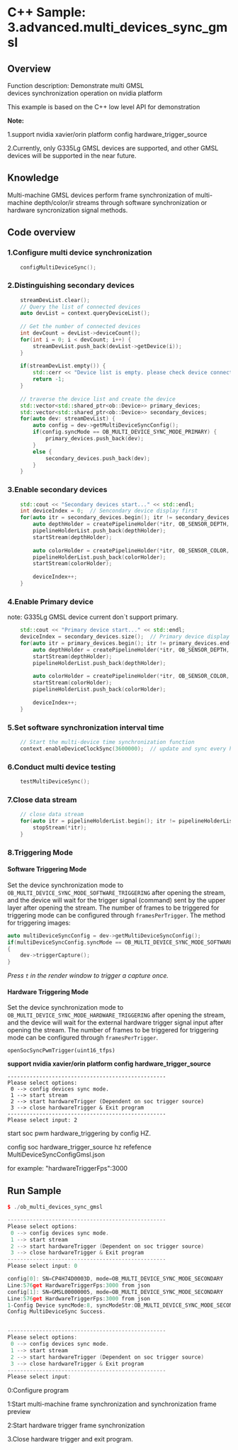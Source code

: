 # C++ Sample: 3.advanced.multi_devices_sync_gmsl

## Overview

Function description: Demonstrate multi GMSL devices synchronization operation on nvidia platform

This example is based on the C++ low level API for demonstration

**Note:**

1.support nvidia xavier/orin platform config hardware_trigger_source

2.Currently, only G335Lg GMSL devices are supported, and other GMSL devices will be supported in the near future.

## Knowledge

Multi-machine GMSL devices  perform frame synchronization of multi-machine depth/color/ir streams through software synchronization or hardware syncronization signal methods.

## Code overview

### 1.Configure multi device synchronization

```cpp
    configMultiDeviceSync();
```

### 2.Distinguishing secondary devices

```cpp
    streamDevList.clear();
    // Query the list of connected devices
    auto devList = context.queryDeviceList();
  
    // Get the number of connected devices
    int devCount = devList->deviceCount();
    for(int i = 0; i < devCount; i++) {
        streamDevList.push_back(devList->getDevice(i));
    }
  
    if(streamDevList.empty()) {
        std::cerr << "Device list is empty. please check device connection state" << std::endl;
        return -1;
    }
  
    // traverse the device list and create the device
    std::vector<std::shared_ptr<ob::Device>> primary_devices;
    std::vector<std::shared_ptr<ob::Device>> secondary_devices;
    for(auto dev: streamDevList) {
        auto config = dev->getMultiDeviceSyncConfig();
        if(config.syncMode == OB_MULTI_DEVICE_SYNC_MODE_PRIMARY) {
            primary_devices.push_back(dev);
        }
        else {
            secondary_devices.push_back(dev);
        }
    }
```

### 3.Enable secondary devices

```cpp
    std::cout << "Secondary devices start..." << std::endl;
    int deviceIndex = 0;  // Sencondary device display first
    for(auto itr = secondary_devices.begin(); itr != secondary_devices.end(); itr++) {
        auto depthHolder = createPipelineHolder(*itr, OB_SENSOR_DEPTH, deviceIndex);
        pipelineHolderList.push_back(depthHolder);
        startStream(depthHolder);
  
        auto colorHolder = createPipelineHolder(*itr, OB_SENSOR_COLOR, deviceIndex);
        pipelineHolderList.push_back(colorHolder);
        startStream(colorHolder);
  
        deviceIndex++;
    }
```

### 4.Enable Primary device

note: G335Lg GMSL device current don`t  support primary.

```cpp
    std::cout << "Primary device start..." << std::endl;
    deviceIndex = secondary_devices.size();  // Primary device display after primary devices.
    for(auto itr = primary_devices.begin(); itr != primary_devices.end(); itr++) {
        auto depthHolder = createPipelineHolder(*itr, OB_SENSOR_DEPTH, deviceIndex);
        startStream(depthHolder);
        pipelineHolderList.push_back(depthHolder);
  
        auto colorHolder = createPipelineHolder(*itr, OB_SENSOR_COLOR, deviceIndex);
        startStream(colorHolder);
        pipelineHolderList.push_back(colorHolder);
  
        deviceIndex++;
    }
```

### 5.Set software synchronization interval time

```cpp
    // Start the multi-device time synchronization function
    context.enableDeviceClockSync(3600000);  // update and sync every hour
```

### 6.Conduct multi device testing

```cpp
    testMultiDeviceSync();
```

### 7.Close data stream

```cpp
    // close data stream
    for(auto itr = pipelineHolderList.begin(); itr != pipelineHolderList.end(); itr++) {
        stopStream(*itr);
    }
```

### 8.Triggering Mode

#### Software Triggering Mode

Set the device synchronization mode to `OB_MULTI_DEVICE_SYNC_MODE_SOFTWARE_TRIGGERING` after opening the stream, and the device will wait for the trigger signal (command) sent by the upper layer after opening the stream. The number of frames to be triggered for triggering mode can be configured through `framesPerTrigger`. The method for triggering images:

```c++
auto multiDeviceSyncConfig = dev->getMultiDeviceSyncConfig();
if(multiDeviceSyncConfig.syncMode == OB_MULTI_DEVICE_SYNC_MODE_SOFTWARE_TRIGGERING)
{
    dev->triggerCapture();
}
```

*Press `t` in the render window to trigger a capture once.*

#### Hardware Triggering Mode

Set the device synchronization mode to `OB_MULTI_DEVICE_SYNC_MODE_HARDWARE_TRIGGERING` after opening the stream, and the device will wait for the external hardware trigger signal input after opening the stream. The number of frames to be triggered for triggering mode can be configured through `framesPerTrigger`.

```
openSocSyncPwmTrigger(uint16_tfps)
```

**support nvidia xavier/orin platform config hardware_trigger_source**

```
--------------------------------------------------
Please select options: 
 0 --> config devices sync mode. 
 1 --> start stream 
 2 --> start hardwareTrigger (Dependent on soc trigger source) 
 3 --> close hardwareTrigger & Exit program 
--------------------------------------------------
Please select input: 2
```

start soc pwm hardware_triggering by config HZ.

config soc hardware_trigger_source hz refefence  MultiDeviceSyncConfigGmsl.json

for example: "hardwareTriggerFps":3000

## Run Sample

```cpp
$ ./ob_multi_devices_sync_gmsl

--------------------------------------------------
Please select options: 
 0 --> config devices sync mode. 
 1 --> start stream 
 2 --> start hardwareTrigger (Dependent on soc trigger source) 
 3 --> close hardwareTrigger & Exit program 
--------------------------------------------------
Please select input: 0

config[0]: SN=CP4H74D0003D, mode=OB_MULTI_DEVICE_SYNC_MODE_SECONDARY
Line:576get HardwareTriggerFps:3000 from json
config[1]: SN=GMSL00000005, mode=OB_MULTI_DEVICE_SYNC_MODE_SECONDARY
Line:576get HardwareTriggerFps:3000 from json
1-Config Device syncMode:8, syncModeStr:OB_MULTI_DEVICE_SYNC_MODE_SECONDARY
Config MultiDeviceSync Success. 


--------------------------------------------------
Please select options: 
 0 --> config devices sync mode. 
 1 --> start stream 
 2 --> start hardwareTrigger (Dependent on soc trigger source) 
 3 --> close hardwareTrigger & Exit program 
--------------------------------------------------
Please select input:
```

0:Configure program

1:Start multi-machine frame synchronization and synchronization frame preview

2:Start hardware trigger  frame synchronization

3.Close hardware trigger and exit program.
